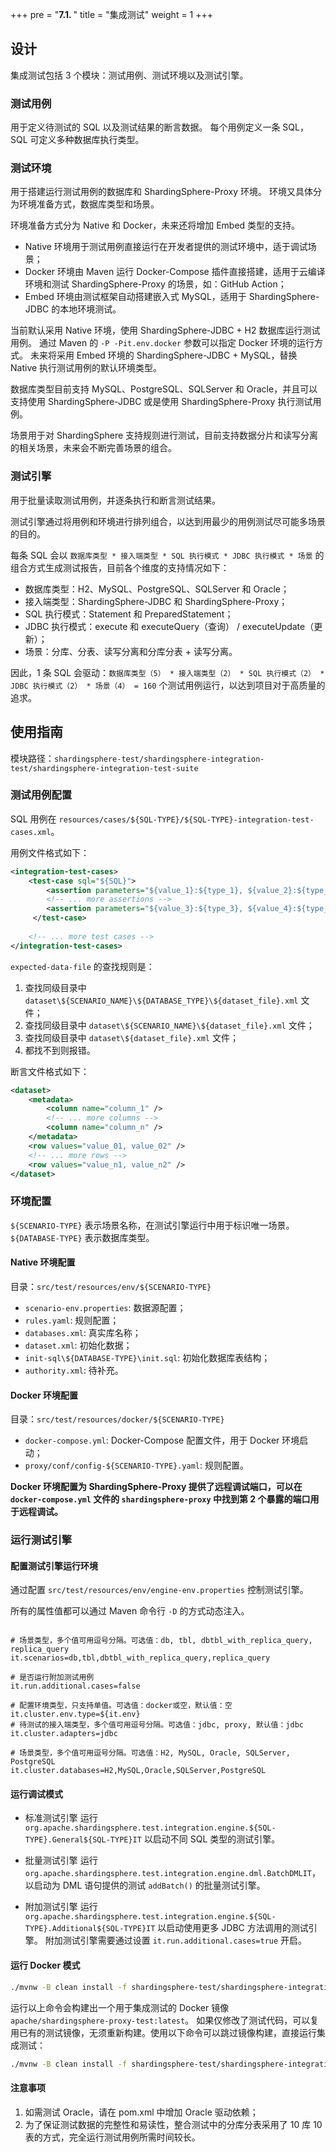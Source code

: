 +++
pre = "<b>7.1. </b>"
title = "集成测试"
weight = 1
+++

## 设计

集成测试包括 3 个模块：测试用例、测试环境以及测试引擎。

### 测试用例

用于定义待测试的 SQL 以及测试结果的断言数据。
每个用例定义一条 SQL，SQL 可定义多种数据库执行类型。

### 测试环境

用于搭建运行测试用例的数据库和 ShardingSphere-Proxy 环境。
环境又具体分为环境准备方式，数据库类型和场景。

环境准备方式分为 Native 和 Docker，未来还将增加 Embed 类型的支持。

  - Native 环境用于测试用例直接运行在开发者提供的测试环境中，适于调试场景；
  - Docker 环境由 Maven 运行 Docker-Compose 插件直接搭建，适用于云编译环境和测试 ShardingSphere-Proxy 的场景，如：GitHub Action；
  - Embed 环境由测试框架自动搭建嵌入式 MySQL，适用于 ShardingSphere-JDBC 的本地环境测试。

当前默认采用 Native 环境，使用 ShardingSphere-JDBC + H2 数据库运行测试用例。
通过 Maven 的 `-P -Pit.env.docker` 参数可以指定 Docker 环境的运行方式。
未来将采用 Embed 环境的 ShardingSphere-JDBC + MySQL，替换 Native 执行测试用例的默认环境类型。 

数据库类型目前支持 MySQL、PostgreSQL、SQLServer 和 Oracle，并且可以支持使用 ShardingSphere-JDBC 或是使用 ShardingSphere-Proxy 执行测试用例。

场景用于对 ShardingSphere 支持规则进行测试，目前支持数据分片和读写分离的相关场景，未来会不断完善场景的组合。

### 测试引擎

用于批量读取测试用例，并逐条执行和断言测试结果。

测试引擎通过将用例和环境进行排列组合，以达到用最少的用例测试尽可能多场景的目的。

每条 SQL 会以 `数据库类型 * 接入端类型 * SQL 执行模式 * JDBC 执行模式 * 场景` 的组合方式生成测试报告，目前各个维度的支持情况如下：

  - 数据库类型：H2、MySQL、PostgreSQL、SQLServer 和 Oracle；
  - 接入端类型：ShardingSphere-JDBC 和 ShardingSphere-Proxy；
  - SQL 执行模式：Statement 和 PreparedStatement；
  - JDBC 执行模式：execute 和 executeQuery（查询） / executeUpdate（更新）；
  - 场景：分库、分表、读写分离和分库分表 + 读写分离。

因此，1 条 SQL 会驱动：`数据库类型（5） * 接入端类型（2） * SQL 执行模式（2） * JDBC 执行模式（2） * 场景（4） = 160` 个测试用例运行，以达到项目对于高质量的追求。

## 使用指南

模块路径：`shardingsphere-test/shardingsphere-integration-test/shardingsphere-integration-test-suite`

### 测试用例配置

SQL 用例在 `resources/cases/${SQL-TYPE}/${SQL-TYPE}-integration-test-cases.xml`。

用例文件格式如下：

```xml
<integration-test-cases>
    <test-case sql="${SQL}">
        <assertion parameters="${value_1}:${type_1}, ${value_2}:${type_2}" expected-data-file="${dataset_file_1}.xml" />
        <!-- ... more assertions -->
        <assertion parameters="${value_3}:${type_3}, ${value_4}:${type_4}" expected-data-file="${dataset_file_2}.xml" />
     </test-case>
    
    <!-- ... more test cases -->
</integration-test-cases>
```

`expected-data-file` 的查找规则是：
  1. 查找同级目录中 `dataset\${SCENARIO_NAME}\${DATABASE_TYPE}\${dataset_file}.xml` 文件；
  2. 查找同级目录中 `dataset\${SCENARIO_NAME}\${dataset_file}.xml` 文件；
  3. 查找同级目录中 `dataset\${dataset_file}.xml` 文件；
  4. 都找不到则报错。

断言文件格式如下：

```xml
<dataset>
    <metadata>
        <column name="column_1" />
        <!-- ... more columns -->
        <column name="column_n" />
    </metadata>
    <row values="value_01, value_02" />
    <!-- ... more rows -->
    <row values="value_n1, value_n2" />
</dataset>
```

### 环境配置

`${SCENARIO-TYPE}` 表示场景名称，在测试引擎运行中用于标识唯一场景。
`${DATABASE-TYPE}` 表示数据库类型。

#### Native 环境配置

目录：`src/test/resources/env/${SCENARIO-TYPE}`

  - `scenario-env.properties`: 数据源配置；
  - `rules.yaml`: 规则配置；
  - `databases.xml`: 真实库名称；
  - `dataset.xml`: 初始化数据；
  - `init-sql\${DATABASE-TYPE}\init.sql`: 初始化数据库表结构；
  - `authority.xml`: 待补充。

#### Docker 环境配置

目录：`src/test/resources/docker/${SCENARIO-TYPE}`

  - `docker-compose.yml`: Docker-Compose 配置文件，用于 Docker 环境启动；
  - `proxy/conf/config-${SCENARIO-TYPE}.yaml`: 规则配置。

**Docker 环境配置为 ShardingSphere-Proxy 提供了远程调试端口，可以在 `docker-compose.yml` 文件的 `shardingsphere-proxy` 中找到第 2 个暴露的端口用于远程调试。**

### 运行测试引擎

#### 配置测试引擎运行环境

通过配置 `src/test/resources/env/engine-env.properties` 控制测试引擎。

所有的属性值都可以通过 Maven 命令行 `-D` 的方式动态注入。

```properties

# 场景类型，多个值可用逗号分隔。可选值：db, tbl, dbtbl_with_replica_query, replica_query
it.scenarios=db,tbl,dbtbl_with_replica_query,replica_query

# 是否运行附加测试用例
it.run.additional.cases=false

# 配置环境类型，只支持单值。可选值：docker或空，默认值：空
it.cluster.env.type=${it.env}
# 待测试的接入端类型，多个值可用逗号分隔。可选值：jdbc, proxy, 默认值：jdbc
it.cluster.adapters=jdbc

# 场景类型，多个值可用逗号分隔。可选值：H2, MySQL, Oracle, SQLServer, PostgreSQL
it.cluster.databases=H2,MySQL,Oracle,SQLServer,PostgreSQL
```

#### 运行调试模式

  - 标准测试引擎
    运行 `org.apache.shardingsphere.test.integration.engine.${SQL-TYPE}.General${SQL-TYPE}IT` 以启动不同 SQL 类型的测试引擎。

  - 批量测试引擎
    运行 `org.apache.shardingsphere.test.integration.engine.dml.BatchDMLIT`，以启动为 DML 语句提供的测试 `addBatch()` 的批量测试引擎。

  - 附加测试引擎
    运行 `org.apache.shardingsphere.test.integration.engine.${SQL-TYPE}.Additional${SQL-TYPE}IT` 以启动使用更多 JDBC 方法调用的测试引擎。
    附加测试引擎需要通过设置 `it.run.additional.cases=true` 开启。

#### 运行 Docker 模式

```bash
./mvnw -B clean install -f shardingsphere-test/shardingsphere-integration-test/pom.xml -Pit.env.docker -Dit.cluster.adapters=proxy,jdbc -Dit.scenarios=${scenario_name_1,scenario_name_1,scenario_name_n} -Dit.cluster.databases=MySQL
```
运行以上命令会构建出一个用于集成测试的 Docker 镜像 `apache/shardingsphere-proxy-test:latest`。
如果仅修改了测试代码，可以复用已有的测试镜像，无须重新构建。使用以下命令可以跳过镜像构建，直接运行集成测试：

```bash
./mvnw -B clean install -f shardingsphere-test/shardingsphere-integration-test/shardingsphere-integration-test-suite/pom.xml -Pit.env.docker -Dit.cluster.adapters=proxy,jdbc -Dit.scenarios=${scenario_name_1,scenario_name_1,scenario_name_n} -Dit.cluster.databases=MySQL
```

#### 注意事项

1. 如需测试 Oracle，请在 pom.xml 中增加 Oracle 驱动依赖；
1. 为了保证测试数据的完整性和易读性，整合测试中的分库分表采用了 10 库 10 表的方式，完全运行测试用例所需时间较长。
